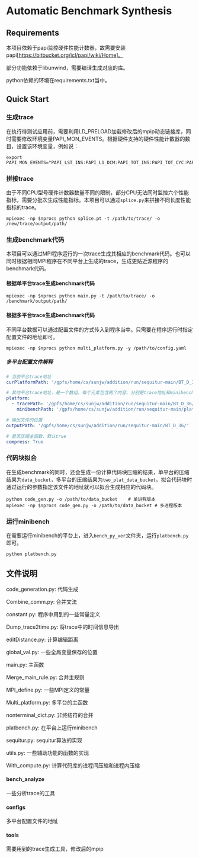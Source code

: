 # Automatic Benchmark Synthesis

## Requirements

本项目依赖于papi监控硬件性能计数器，故需要安装papi[https://bitbucket.org/icl/papi/wiki/Home]。

部分功能依赖于libunwind，需要编译生成对应的库。

python依赖的环境在requirements.txt当中。

## Quick Start

### 生成trace

在执行待测试应用前，需要利用LD_PRELOAD加载修改后的mpip动态链接库，同时需要修改环境变量PAPI_MON_EVENTS。根据硬件支持的硬件性能计数器的数目，设置该环境变量，例如说：

```shell
export PAPI_MON_EVENTS="PAPI_LST_INS:PAPI_L1_DCM:PAPI_TOT_INS:PAPI_TOT_CYC:PAPI_BR_CN:PAPI_BR_MSP"
```

### 拼接trace

由于不同CPU型号硬件计数器数量不同的限制，部分CPU无法同时监控六个性能指标，需要分批次生成性能指标。本项目可以通过`splice.py`来拼接不同长度性能指标的trace。

```shell
mpiexec -np $nprocs python splice.pt -t /path/to/trace/ -o /new/trace/output/path/
```

### 生成benchmark代码

本项目可以通过MPI程序运行的一次trace生成其相应的benchmark代码。也可以同时根据相同MPI程序在不同平台上生成的trace，生成更贴近源程序的benchmark代码。

#### 根据单平台trace生成benchmark代码

```shell
mpiexec -np $nprocs python main.py -t /path/to/trace/ -o /benchmark/output/path/
```

#### 根据多平台trace生成benchmark代码

不同平台数据可以通过配置文件的方式传入到程序当中。只需要在程序运行时指定配置文件的地址即可。

```shell
mpiexec -np $nprocs python multi_platform.py -y /path/to/config.yaml
```

##### 多平台配置文件解释

```yaml
# 当前平台trace地址
curPlatformPath: '/gpfs/home/cs/sunjw/addition/run/sequitur-main/BT_D_36/'    

# 其他平台trace地址，是一个数组，每个元素包含两个内容，分别是trace地址和minibench地址
platform:    
  - tracePath: '/gpfs/home/cs/sunjw/addition/run/sequitur-main/BT_D_36/e3v5/'
    minibenchPath: '/gpfs/home/cs/sunjw/addition/run/sequitur-main/platbench/e3v5/minibench'

# 输出文件的位置
outputPath: '/gpfs/home/cs/sunjw/addition/run/sequitur-main/BT_D_36/'    

# 是否压缩主函数，默认true
compress: True    
```

### 代码块拟合

在生成benchmark的同时，还会生成一份计算代码块压缩的结果，单平台的压缩结果为`data_bucket`，多平台的压缩结果为`two_plat_data_bucket`。拟合代码块时通过运行的参数指定该文件的地址就可以拟合生成相应的代码块。

```shell
python code_gen.py -o /path/to/data_bucket    # 单进程版本
mpiexec -np $nprocs code_gen.py -o /path/to/data_bucket # 多进程版本 
```

### 运行minibench

在需要运行minibench的平台上，进入`bench_py_ver`文件夹，运行`platbench.py`即可。

```shell
python platbench.py
```

## 文件说明

code_generation.py: 代码生成

Combine_comm.py: 合并文法

constant.py: 程序中用到的一些常量定义

Dump_trace2time.py: 将trace中的时间信息导出

editDistance.py: 计算编辑距离

global_val.py: 一些全局变量保存的位置

main.py: 主函数

Merge_main_rule.py: 合并主规则

MPI_define.py: 一些MPI定义的常量

Multi_platform.py: 多平台的主函数

nonterminal_dict.py: 非终结符的合并

platbench.py: 在平台上运行minibench

sequitur.py: sequitur算法的实现

utils.py: 一些辅助功能的函数的实现

With_compute.py: 计算代码库的进程间压缩和进程内压缩

#### bench_analyze

一些分析trace的工具

#### configs

多平台配置文件的地址

#### tools

需要用到的trace生成工具，修改后的mpip